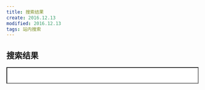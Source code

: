 ```yaml
---
title: 搜索结果
create: 2016.12.13
modified: 2016.12.13
tags: 站内搜索
---
```


## 搜索结果
<script>$(document).ready(function() {$('#tipue_search_input').tipuesearch({'minimumLength': 0,'descriptiveWords': 10,'showTitleCount': false});});</script><form action="search.html"><input type="text" name="q" id="tipue_search_input" autocomplete="off" required style="padding: 12px 12px 12px 40px;background: #fff url(' tipuesearch/img/search.png') no-repeat 15px 15px;width: 100%"></form><div id="tipue_search_content" style="min-height: 400px"></div>
